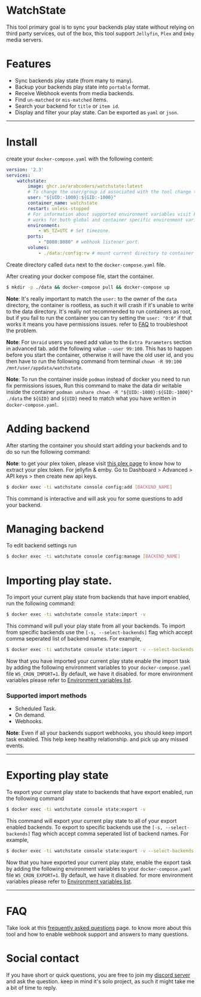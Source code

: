 # WatchState

This tool primary goal is to sync your backends play state without relying on third party services,
out of the box, this tool support `Jellyfin`, `Plex` and `Emby` media servers.

# Features

* Sync backends play state (from many to many).
* Backup your backends play state into `portable` format.
* Receive Webhook events from media backends.
* Find `un-matched` or `mis-matched` items.
* Search your backend for `title` or `item id`.
* Display and filter your play state. Can be exported as `yaml` or `json`.

----

# Install

create your `docker-compose.yaml` with the following content:

```yaml
version: '2.3'
services:
    watchstate:
        image: ghcr.io/arabcoders/watchstate:latest
        # To change the user/group id associated with the tool change the following line.
        user: "${UID:-1000}:${GID:-1000}"
        container_name: watchstate
        restart: unless-stopped
        # For information about supported environment variables visit FAQ page.
        # works for both global and container specific environment variables. 
        environment:
            - WS_TZ=UTC # Set timezone.
        ports:
            - "8080:8080" # webhook listener port.
        volumes:
            - ./data:/config:rw # mount current directory to container /config directory.
```

Create directory called `data` next to the `docker-compose.yaml` file.

After creating your docker compose file, start the container.

```bash
$ mkdir -p ./data && docker-compose pull && docker-compose up
```

**Note**: It's really important to match the `user:` to the owner of the `data` directory, the container is rootless, as
such it will crash if it's unable to write to the data directory. It's really not recommended to run containers as root,
but if you fail to run the container you can try setting the `user: "0:0"` if that works it means you have permissions
issues. refer to [FAQ](FAQ.md) to troubleshoot the problem.

**Note**: For `Unraid` users you need add value to the `Extra Parameters` section in advanced tab. add the following
value `--user 99:100`. This has to happen before you start the container, otherwise it will have the old user id, and
you then have to run the following command from terminal `chown -R 99:100 /mnt/user/appdata/watchstate`.

**Note**: To run the container inside `podman` instead of docker you need to run fix permissions issues,
Run this command to make the data dir writable inside the container
`podman unshare chown -R "${UID:-1000}:${GID:-1000}" ./data` the `${GID}` and `${UID}` need to match what you have
written in `docker-compose.yaml`.

# Adding backend

After starting the container you should start adding your backends and to do so run the following command:

**Note**: to get your plex token, please
visit [this plex page](https://support.plex.tv/articles/204059436-finding-an-authentication-token-x-plex-token/) to know
how to extract your plex token. For jellyfin & emby. Go to Dashboard > Advanced > API keys > then create new api keys.

```bash
$ docker exec -ti watchstate console config:add [BACKEND_NAME]
```

This command is interactive and will ask you for some questions to add your backend.

# Managing backend

To edit backend settings run

```bash
$ docker exec -ti watchstate console config:manage [BACKEND_NAME]
```

# Importing play state.

To import your current play state from backends that have import enabled, run the following command:

```bash
$ docker exec -ti watchstate console state:import -v
```

This command will pull your play state from all your backends. To import from specific backends use
the `[-s, --select-backends]` flag which accept comma seperated list of backend names. For example,

```bash
$ docker exec -ti watchstate console state:import -v --select-backends 'home_plex,home_jellyfin' 
```

Now that you have imported your current play state enable the import task by adding the following environment variables
to your `docker-compose.yaml` file `WS_CRON_IMPORT=1`. By default, we have it disabled. for more environment variables
please refer to [Environment variables list](FAQ.md#environment-variables).

### Supported import methods

* Scheduled Task.
* On demand.
* Webhooks.

**Note**: Even if all your backends support webhooks, you should keep import task enabled. This help keep healthy
relationship.
and pick up any missed events.

---

# Exporting play state

To export your current play state to backends that have export enabled, run the following command

```bash
$ docker exec -ti watchstate console state:export -v
```

This command will export your current play state to all of your export enabled backends. To export to
specific backends use the `[-s, --select-backends]` flag which accept comma seperated list of backend names. For
example,

```bash
$ docker exec -ti watchstate console state:export -v --select-backends 'home_plex,home_jellyfin' 
```

Now that you have exported your current play state, enable the export task by adding the following environment variables
to your `docker-compose.yaml` file `WS_CRON_EXPORT=1`. By default, we have it disabled. for more environment variables
please refer to [Environment variables list](FAQ.md#environment-variables).

---

# FAQ

Take look at this [frequently asked questions](FAQ.md) page. to know more about this tool and how to enable webhook
support and answers to many questions.

# Social contact

If you have short or quick questions, you are free to join my [discord server](https://discord.gg/haUXHJyj6Y) and ask
the question. keep in mind it's solo project, as such it might take me a bit of time to reply.
